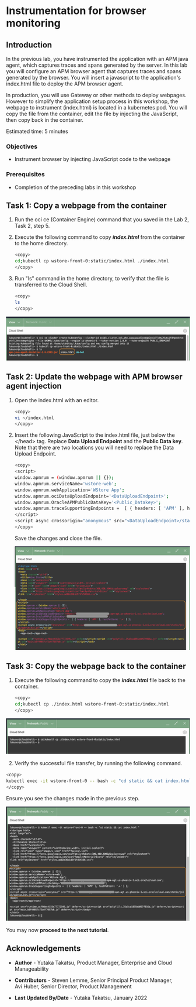 # Instrumentation for browser monitoring

## Introduction

In the previous lab, you have instrumented the application with an APM java agent, which captures traces and spans generated by the server. In this lab you will configure an APM browser agent that captures traces and spans generated by the browser. You will insert a javascript to the application's index.html file to deploy the APM browser agent.

In production, you will use Gateway or other methods to deploy webpages. However to simplify the application setup process in this workshop, the webpage to instrument (index.html) is located in a kubernetes pod. You will copy the file from the container, edit the file by injecting the JavaScript, then copy back in the container.  

Estimated time: 5 minutes

### Objectives

* Instrument browser by injecting JavaScript code to the webpage

### Prerequisites

* Completion of the preceding labs in this workshop

## **Task 1**: Copy a webpage from the container

1. Run the oci ce (Container Engine) command that you saved in the Lab 2, Task 2, step 5.
2. Execute the following command to copy ***index.html*** from the container to the home directory.

    ``` bash
    <copy>
    cd;kubectl cp wstore-front-0:static/index.html ./index.html
    </copy>
    ```

3.	Run "ls" command in the home directory, to verify that the file is transferred to the Cloud Shell.

    ``` bash
    <copy>
    ls
    </copy>
    ```

   ![Oracle Cloud console, Cloud Shell](images/5-1-1-cloudshell.png " ")

## **Task 2**: Update the webpage with APM browser agent injection
1.	Open the index.html with an editor.

    ```bash
    <copy>
    vi ~/index.html
    </copy>
    ```

2. Insert the following JavaScript to the index.html file, just below the &lt;/head&gt; tag. Replace **Data Upload Endpoint** and the **Public Data key**. Note that there are two locations you will need to replace the Data Upload Endpoint.


    ```bash
    <copy>
    <script>
    window.apmrum = (window.apmrum || {});
    window.apmrum.serviceName='wstore-web';
    window.apmrum.webApplication='WStore App';
    window.apmrum.ociDataUploadEndpoint='<DataUploadEndpoint>';
    window.apmrum.OracleAPMPublicDataKey='<Public_Datakey>';
    window.apmrum.traceSupportingEndpoints =  [ { headers: [ 'APM' ], hostPattern: '.*' } ];
    </script>
    <script async crossorigin="anonymous" src="<DataUploadEndpoint>/static/jslib/apmrum.min.js"></script>
    </copy>
    ```
    Save the changes and close the file.

    ![Oracle Cloud console, Cloud Shell](images/5-1-2-cloudshell.png " ")

## **Task 3**: Copy the webpage back to the container

1. Execute the following command to copy the ***index.html*** file back to the container.

   ``` bash
   <copy>
   cd;kubectl cp ./index.html wstore-front-0:static/index.html
   </copy>
   ```
  ![Oracle Cloud console, Cloud Shell](images/5-1-4-cloudshell.png " ")

2. Verify the successful file transfer, by running the following command.


  ``` bash
  <copy>
  kubectl exec -it wstore-front-0 -- bash -c "cd static && cat index.html "
  </copy>
  ```
  Ensure you see the changes made in the previous step.

  ![Oracle Cloud console, Cloud Shell](images/5-1-3-cloudshell.png " ")

You may now **proceed to the next tutorial**.

## Acknowledgements

* **Author** - Yutaka Takatsu, Product Manager, Enterprise and Cloud Manageability
- **Contributors** - Steven Lemme, Senior Principal Product Manager,  
Avi Huber, Senior Director, Product Management
* **Last Updated By/Date** - Yutaka Takatsu, January 2022
